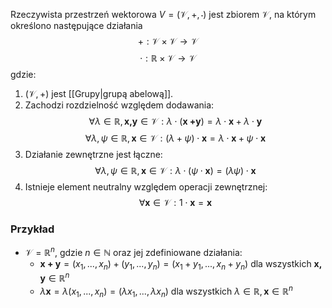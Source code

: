 Rzeczywista przestrzeń wektorowa $V = (\mathcal{V}, +, \cdot)$ jest zbiorem $\mathcal{V}$, na którym określono następujące działania
$$
+:\mathcal{V}\times\mathcal{V}\to\mathcal{V}
$$
$$
\cdot:\mathbb{R}\times\mathcal{V}\to\mathcal{V} 
$$
gdzie:
1. $(\mathcal{V}, +)$ jest [[Grupy|grupą abelową]].
2. Zachodzi rozdzielność względem dodawania:
$$
\forall \lambda\in \mathbb{R},\textbf{x,y}\in \mathcal{V}:\lambda \cdot (\textbf{x +y}) = \lambda \cdot \textbf{x} + \lambda \cdot \textbf{y}
$$
$$
\forall \lambda,\psi \in \mathbb{R}, \textbf{x}\in \mathcal{V}: (\lambda + \psi)\cdot\textbf{x} = \lambda\cdot\textbf{x} + \psi\cdot\textbf{x}
$$
3. Działanie zewnętrzne jest łączne:
$$
\forall\lambda,\psi\in\mathbb{R}, \textbf{x}\in\mathcal{V}:\lambda\cdot(\psi\cdot\textbf{x}) = (\lambda\psi)\cdot\textbf{x}
$$
4. Istnieje element neutralny względem operacji zewnętrznej: 
$$
\forall \textbf{x}\in\mathcal{V}:1\cdot \textbf{x} = \textbf{x}
$$
### Przykład
- $\mathcal{V} = \mathbb{R}^n$, gdzie $n\in\mathbb{N}$ oraz jej zdefiniowane działania:
  - $\textbf{x + y} = (x_1, ... ,x_n) + (y_1, ... , y_n) = (x_1 + y_1, ... , x_n + y_n)$ dla wszystkich $\textbf{x, y} \in \mathbb{R}^n$ 
  - $\lambda\textbf{x} = \lambda (x_1,...,x_n) = (\lambda x_1,...,\lambda x_n)$ dla wszystkich $\lambda \in \mathbb{R}, \textbf{x}\in\mathbb{R}^n$  
